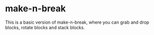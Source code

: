 # make-n-break
This is a basic version of make-n-break, where you can grab and drop blocks, rotate blocks and stack blocks.
